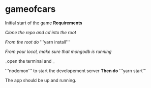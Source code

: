 # gameofcars
Initial start of the game 
**Requirements**

*Clone the repo and cd into the root*

_From the root do_
'''yarn install'''


_From your local, make sure that mongodb is running_

_open the terminal and _

'''nodemon''' to start the developement server
**Then do**
'''yarn start'''

The app should be up and running.